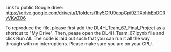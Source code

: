 Link to public Google drive: https://drive.google.com/drive/u/1/folders/1hy5GfU9eopCpi9ZTXbhhEbDCRvVKwZ06

To reproduce the file, please first add the DL4H_Team_67_Final_Project as a shortcut to "My Drive". Then, pease open the DL4H_Team_67.ipynb file and click Run All. The code is laid out such that you can run it all the way through with no interruptions. Please make sure you are on your CPU. 

